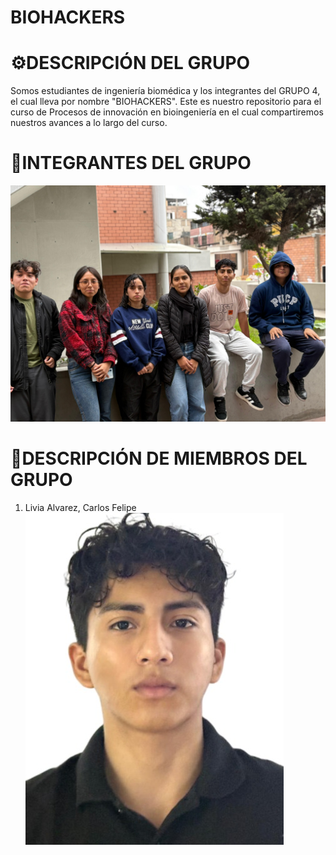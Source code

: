 # BIOHACKERS

# ⚙DESCRIPCIÓN DEL GRUPO
Somos estudiantes de ingeniería biomédica y los integrantes del GRUPO 4, el cual lleva por nombre "BIOHACKERS". Este es nuestro repositorio para el curso de Procesos de innovación en bioingeniería en el cual compartiremos nuestros avances a lo largo del curso.
# 🎇INTEGRANTES DEL GRUPO
![fotogrupal](imagenes/475dc60c-4b9c-4588-8590-42f3f7b7c5ab.jfif)
# 📑DESCRIPCIÓN DE MIEMBROS DEL GRUPO
1) Livia Alvarez, Carlos Felipe
![carlos](imagenes/carlos.jfif)
